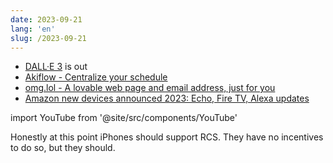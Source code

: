 ```yaml
---
date: 2023-09-21
lang: 'en'
slug: /2023-09-21
---
```


- [DALL·E 3](https://openai.com/dall-e-3) is out
- [Akiflow - Centralize your schedule](https://akiflow.com/)
- [omg.lol - A lovable web page and email address, just for you](https://home.omg.lol/)
- [Amazon new devices announced 2023: Echo, Fire TV, Alexa updates](https://www.aboutamazon.com/news/devices/amazon-fall-event-2023-announcements)

import YouTube from '@site/src/components/YouTube'

<YouTube id="N_B0riy__rw"/>

Honestly at this point iPhones should support RCS. They have no incentives to do so, but they should.
